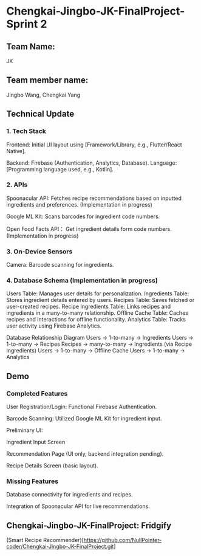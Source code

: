 # Chengkai-Jingbo-JK-FinalProject-Sprint 2

## Team Name:

JK

## Team member name:

Jingbo Wang, Chengkai Yang 

## Technical Update

### 1. Tech Stack 

Frontend: Initial UI layout using [Framework/Library, e.g., Flutter/React Native].

Backend: Firebase (Authentication, Analytics, Database).
Language: [Programming language used, e.g., Kotlin].

### 2. APIs

Spoonacular API: Fetches recipe recommendations based on inputted ingredients and preferences. (Implementation in progress)

Google ML Kit: Scans barcodes for ingredient code numbers.

Open Food Facts API： Get ingredient details form code numbers. (Implementation in progress)

### 3. On-Device Sensors

Camera: Barcode scanning for ingredients.

### 4. Database Schema (Implementation in progress)

Users Table: Manages user details for personalization.
Ingredients Table: Stores ingredient details entered by users.
Recipes Table: Saves fetched or user-created recipes.
Recipe Ingredients Table: Links recipes and ingredients in a many-to-many relationship.
Offline Cache Table: Caches recipes and interactions for offline functionality.
Analytics Table: Tracks user activity using Firebase Analytics.

Database Relationship Diagram
Users → 1-to-many → Ingredients
Users → 1-to-many → Recipes
Recipes → many-to-many → Ingredients (via Recipe Ingredients)
Users → 1-to-many → Offline Cache
Users → 1-to-many → Analytics

## Demo

### Completed Features

User Registration/Login: Functional Firebase Authentication.

Barcode Scanning: Utilized Google ML Kit for ingredient input.

Preliminary UI:

Ingredient Input Screen

Recommendation Page (UI only, backend integration pending).

Recipe Details Screen (basic layout).

### Missing Features

Database connectivity for ingredients and recipes.

Integration of Spoonacular API for live recommendations.

## Chengkai-Jingbo-JK-FinalProject: Fridgify

(Smart Recipe Recommender)[https://github.com/NullPointer-coder/Chengkai-Jingbo-JK-FinalProject.git]

